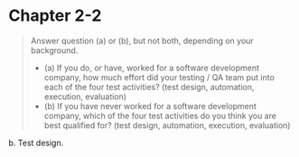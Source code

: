 # Chapter 2-2

> Answer question (a) or (b), but not both, depending on your background.
>
> * (a) If you do, or have, worked for a software development company, how much effort did your testing / QA team put into each of the four test activities? (test design, automation, execution, evaluation)
> * (b) If you have never worked for a software development company, which of the four test activities do you think you are best qualified for? (test design, automation, execution, evaluation)

b. Test design.
